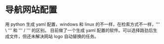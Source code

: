 # 导航网站配置

用 python 生成 yaml 配置，windows 和 linux 的不一样，在检索方式不一样，''' \\ ''' 和 ''' / ''' 的区别。
目前做了一个生成 yaml 配置的软件。可以选择路劲后生成文件，但还未解决网站 logo 自动替换的任务。
 
